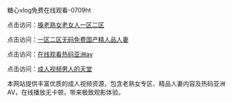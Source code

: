糖心vlog免费在线观看-0709ht

点击访问：<a href="https://heiliaoow5kzm.pages.dev">搡老熟女老女人一区二区</a>

点击访问：<a href="https://heiliao2dmwwy.pages.dev">一区二区无码免费国产精人品人妻</a>

点击访问：<a href="https://heiliaoll4qsx.pages.dev">在线观看热码亚洲av</a>

点击访问：<a href="https://heiliaoe8ajia.pages.dev">成人视频男人的天堂</a>

本网站提供丰富优质的成人视频资源，包含老熟女专区、精品人妻内容及热码亚洲AV，在线播放无卡顿，带来极致观影体验。

<span style="display:none;">[Canonical link]()</span>
